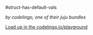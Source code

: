 #struct-has-default-vals

_by codelingo, one of their juju bundles_


[Load up in the codelingo.io/playground](https://codelingo.io/playground/?repo=github.com/codelingo/hub&dir=tenets/codelingo/juju/struct-has-default-vals&tenet=codelingo/juju/struct-has-default-vals)
